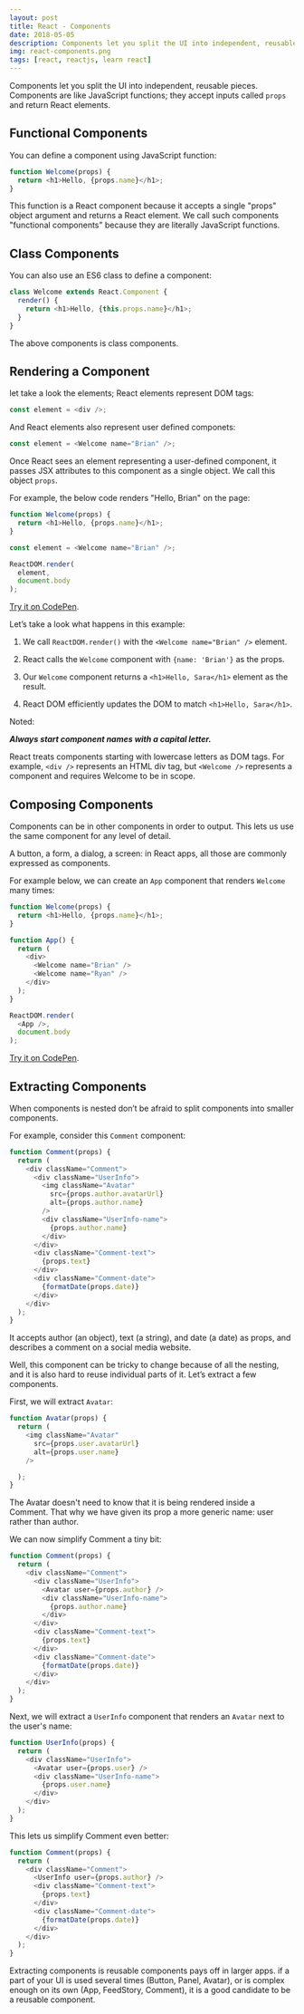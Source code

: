 ```yaml
---
layout: post
title: React - Components
date: 2018-05-05
description: Components let you split the UI into independent, reusable pieces. Components are like JavaScript functions; they accept inputs called `props` and return React elements.
img: react-components.png
tags: [react, reactjs, learn react]
---
```


Components let you split the UI into independent, reusable pieces. Components are like JavaScript functions; they accept inputs called `props` and return React elements.


## Functional Components

You can define a component using JavaScript function:

```javascript
function Welcome(props) {
  return <h1>Hello, {props.name}</h1>;
}
```

This function is a React component because it accepts a single "props" object argument and returns a React element. We call such components "functional components" because they are literally JavaScript functions.

## Class Components

You can also use an ES6 class to define a component:

```javascript
class Welcome extends React.Component {
  render() {
    return <h1>Hello, {this.props.name}</h1>;
  }
}
```

The above components is class components.

## Rendering a Component

let take a look the elements; React elements represent DOM tags:

```javascript
const element = <div />;
```

And React elements also represent user defined componets:

```javascript
const element = <Welcome name="Brian" />;
```

Once React sees an element representing a user-defined component, it passes JSX attributes to this component as a single object. We call this object `props`.

For example, the below code renders "Hello, Brian" on the page:

```javascript
function Welcome(props) {
  return <h1>Hello, {props.name}</h1>;
}

const element = <Welcome name="Brian" />;

ReactDOM.render(
  element,
  document.body
);
```

[Try it on CodePen](https://codepen.io/Bunlong/pen/gzGvKX).

Let’s take a look what happens in this example:

1. We call `ReactDOM.render()` with the `<Welcome name="Brian" />` element.

2. React calls the `Welcome` component with `{name: 'Brian'}` as the props.

3. Our `Welcome` component returns a `<h1>Hello, Sara</h1>` element as the result.

4. React DOM efficiently updates the DOM to match `<h1>Hello, Sara</h1>`.

Noted: 

***Always start component names with a capital letter.***

React treats components starting with lowercase letters as DOM tags. For example, `<div />` represents an HTML div tag, but `<Welcome />` represents a component and requires Welcome to be in scope.

## Composing Components

Components can be in other components in order to output. This lets us use the same component for any level of detail. 

A button, a form, a dialog, a screen: in React apps, all those are commonly expressed as components.

For example below, we can create an `App` component that renders `Welcome` many times:

```javascript
function Welcome(props) {
  return <h1>Hello, {props.name}</h1>;
}

function App() {
  return (
    <div>
      <Welcome name="Brian" />
      <Welcome name="Ryan" />
    </div>
  );
}

ReactDOM.render(
  <App />,
  document.body
);
```

[Try it on CodePen](https://codepen.io/Bunlong/pen/zjERLx).

## Extracting Components

When components is nested don’t be afraid to split components into smaller components.

For example, consider this `Comment` component:

```javascript
function Comment(props) {
  return (
    <div className="Comment">
      <div className="UserInfo">
        <img className="Avatar"
          src={props.author.avatarUrl}
          alt={props.author.name}
        />
        <div className="UserInfo-name">
          {props.author.name}
        </div>
      </div>
      <div className="Comment-text">
        {props.text}
      </div>
      <div className="Comment-date">
        {formatDate(props.date)}
      </div>
    </div>
  );
}
```

It accepts author (an object), text (a string), and date (a date) as props, and describes a comment on a social media website.

Well, this component can be tricky to change because of all the nesting, and it is also hard to reuse individual parts of it. Let’s extract a few components.

First, we will extract `Avatar`:

```javascript
function Avatar(props) {
  return (
    <img className="Avatar"
      src={props.user.avatarUrl}
      alt={props.user.name}
    />

  );
}
```

The Avatar doesn't need to know that it is being rendered inside a Comment. That why we have given its prop a more generic name: user rather than author.

We can now simplify Comment a tiny bit:

```javascript
function Comment(props) {
  return (
    <div className="Comment">
      <div className="UserInfo">
        <Avatar user={props.author} />
        <div className="UserInfo-name">
          {props.author.name}
        </div>
      </div>
      <div className="Comment-text">
        {props.text}
      </div>
      <div className="Comment-date">
        {formatDate(props.date)}
      </div>
    </div>
  );
}
```

Next, we will extract a `UserInfo` component that renders an `Avatar` next to the user's name:

```javascript
function UserInfo(props) {
  return (
    <div className="UserInfo">
      <Avatar user={props.user} />
      <div className="UserInfo-name">
        {props.user.name}
      </div>
    </div>
  );
}
```

This lets us simplify Comment even better:

```javascript
function Comment(props) {
  return (
    <div className="Comment">
      <UserInfo user={props.author} />
      <div className="Comment-text">
        {props.text}
      </div>
      <div className="Comment-date">
        {formatDate(props.date)}
      </div>
    </div>
  );
}
```

Extracting components is reusable components pays off in larger apps. if a part of your UI is used several times (Button, Panel, Avatar), or is complex enough on its own (App, FeedStory, Comment), it is a good candidate to be a reusable component.
